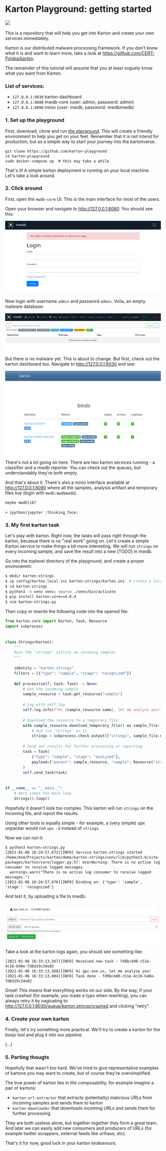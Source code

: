 # Karton Playground: getting started

![](/img/upload_b7d8d61a76ba1cd8ec411d6b2a738cf9.png)

This is a repository that will help you get into Karton and create your own services immediately.

Karton is our distributed malware processing framework. If you don't know what it is and want to learn more, take a look at https://github.com/CERT-Polska/karton.

The remainder of this tutorial will assume that you at least voguely know what you want from Karton.

### List of services:

- `127.0.0.1:8030` karton-dashboard
- `127.0.0.1:8080` mwdb-core (user: admin, password: admin)
- `127.0.0.1:8090` minio (user: mwdb, password: mwdbmwdb)

### 1. Set up the playground

First, download, clone and run [the playground](http://link_do_githuba). This will create a friendly environment to help you get on your feet. Remember that it is not intend for production, but as a simple way to start your journey into the kartonverse.

```
git clone https://github.com/karton-playground
cd karton-playground
sudo docker-compose up  # this may take a while
```

That's it! A simple karton deployment is running on your local machine. Let's take a look around.

### 2. Click around

First, open the `mwdb-core` UI. This is the main interface for most of the users.

Open your browser and navigate to http://127.0.0.1:8080. You should see this:

![](/img/upload_75219ec442a89156f0801e11cfdb0fe2.png)

Now login with username `admin` and password `admin`. Volia, an empty malware database:

![](/img/upload_2088af2b5927b5928773648be95ff313.png)

But there is no malware yet. This is about to change. But first, check out the karton dashboard too. Navigate to http://127.0.0.1:8030 and see:

![](/img/upload_47c57a6d265998ce38140c007b4aca4d.png)

There's not a lot going on here. There are two karton services running - a classifier and a mwdb reporter. You can check out the queues, but understandably they're both empty.

And that's about it. There's also a minio interface available at http://127.0.0.1:8090 where all the samples, analysis artifact and temporary files live (login with `mwdb:mwdbmwdb`).

```
maybe mwdblib?

> ipython/jupyter :thinking_face: 
```

### 3. My first karton task

Let's play with karton. Right now, the tasks will pass right through the karton, becasue there is no "real work" going on. Let's create a simple Karton service to make things a bit more interesting. We will run `strings` on every incoming sample, and save the result into a new [TODO] in mwdb.

Go into the toplevel directory of the playground, and create a proper environemnt:

```bash
$ mkdir karton-strings
$ cp config/karton.local.ini karton-strings/karton.ini  # create a local config
$ cd karton-strings
$ python3 -m venv venv; source ./venv/bin/activate
$ pip install karton-core==4.0.4
$ vim karton-strings.py
```

Then copy or rewrite the following code into the opened file:

```python
from karton.core import Karton, Task, Resource
import subprocess


class Strings(Karton):
    """
    Runs the `strings` utility on incoming samples
    """

    identity = "karton.strings"
    filters = [{"type": "sample", "stage": "recognized"}]

    def process(self, task: Task) -> None:
        # Get the incoming sample
        sample_resource = task.get_resource("sample")

        # Log with self.log
        self.log.info(f"Hi {sample_resource.name}, let me analyse you!")

        # Download the resource to a temporary file
        with sample_resource.download_temporary_file() as sample_file:
            # And run `strings` on it
            strings = subprocess.check_output(["strings", sample_file.name])

        # Send our results for further processing or reporting
        task = Task(
            {"type": "sample", "stage": "analyzed"},
            payload={"parent": sample_resource, "sample": Resource("string", strings)},
        )
        self.send_task(task)


if __name__ == "__main__":
    # Here comes the main loop
    Strings().loop()

```

Hopefully it doesn't look too complex. This karton will run `strings` on the incoming file, and report the results.

Using other tools is equally simple - for example, a (very simple) upx unpacker would run `upx -d` instead of `strings`.

Now we can run it:

```
$ python3 karton-strings.py
[2021-01-06 16:24:57,672][INFO] Service karton.strings started
/home/msm/Projects/karton/demo/karton-strings/venv/lib/python3.6/site-packages/karton/core/logger.py:57: UserWarning: There is no active log consumer to receive logged messages.
  warnings.warn("There is no active log consumer to receive logged messages.")
[2021-01-06 16:24:57,676][INFO] Binding on: {'type': 'sample', 'stage': 'recognized'}
```

And test it, by uploading a file to mwdb:

![](/img/mwdbupload.png)

Take a look at the karton logs again, you should see something like:

```
[2021-01-06 16:33:13,567][INFO] Received new task - fd9bc4d0-c51e-4c16-b40e-7d6d19c24e02
[2021-01-06 16:33:13,568][INFO] Hi qpc.exe.xx, let me analyse you!
[2021-01-06 16:33:13,804][INFO] Task done - fd9bc4d0-c51e-4c16-b40e-7d6d19c24e02
```

Great! This means that everything works on our side. By the way, if your task crashed (for example, you made a typo when rewriting), you can always retry it by nagivating to http://127.0.0.1:8030/queue/karton.strings/crashed and clicking "retry".


### 4. Create your own karton

Finally, let's try something more practical. We'll try to create a karton for the boxjs tool and plug it into our pipeline.

(...)

### 5. Parting thougts

Hopefully that wasn't too hard. We've tried to give representative examples of kartons you may want to create, but of course they're oversimplified.

The true power of karton lies in the composability, for example imagine a pair of kartons:

- `karton-url-extractor` that extracts (potentially) malicious URLs from incoming samples and sends them to karton
- `karton-downloader` that downloads incoming URLs and sends them for further processing

They are both useless alone, but together together they form a great team. And later we can easily add new consumers and producers of URLs (for example twitter scrappers, external feeds like urlhaus, etc).

That's it for now, good luck in your karton endeavours.
